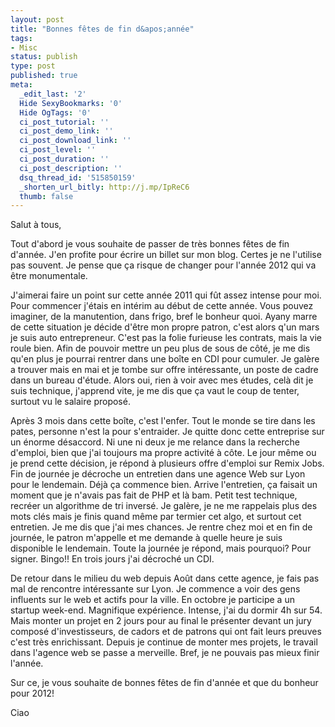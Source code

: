 ```yaml
---
layout: post
title: "Bonnes fêtes de fin d&apos;année"
tags:
- Misc
status: publish
type: post
published: true
meta:
  _edit_last: '2'
  Hide SexyBookmarks: '0'
  Hide OgTags: '0'
  ci_post_tutorial: ''
  ci_post_demo_link: ''
  ci_post_download_link: ''
  ci_post_level: ''
  ci_post_duration: ''
  ci_post_description: ''
  dsq_thread_id: '515850159'
  _shorten_url_bitly: http://j.mp/IpReC6
  thumb: false
---
```

Salut à tous,

Tout d'abord je vous souhaite de passer de très bonnes fêtes de fin d'année. J'en profite pour écrire un billet sur mon blog. Certes je ne l'utilise pas souvent. Je pense que ça risque de changer pour l'année 2012 qui va être monumentale.

J'aimerai faire un point sur cette année 2011 qui fût assez intense pour moi. Pour commencer j'étais en intérim au début de cette année. Vous pouvez imaginer, de la manutention, dans frigo, bref le bonheur quoi. Ayany marre de cette situation je décide d'être mon propre patron, c'est alors q'un mars je suis auto entrepreneur. C'est pas la folie furieuse les contrats, mais la vie roule bien.
Afin de pouvoir mettre un peu plus de sous de côté, je me dis qu'en plus je pourrai rentrer dans une boîte en CDI pour cumuler. Je galère a trouver mais en mai et je tombe sur offre intéressante, un poste de cadre dans un bureau d'étude. Alors oui, rien à voir avec mes études, celà dit je suis technique, j'apprend vite, je me dis que ça vaut le coup de tenter, surtout vu le salaire proposé.

Après 3 mois dans cette boîte, c'est l'enfer. Tout le monde se tire dans les pates, personne n'est la pour s'entraider. Je quitte donc cette entreprise sur un énorme désaccord. Ni une ni deux je me relance dans la recherche d'emploi, bien que j'ai toujours ma propre activité à côte.
Le jour même ou je prend cette décision, je répond à plusieurs offre d'emploi sur Remix Jobs. Fin de journée je décroche un entretien dans une agence Web sur Lyon pour le lendemain. Déjà ça commence bien. Arrive l'entretien, ça faisait un moment que je n'avais pas fait de PHP et là bam. Petit test technique, recréer un algorithme de tri inversé. Je galère, je ne me rappelais plus des mots clés mais je finis quand même par termier cet algo, et surtout cet entretien. Je me dis que j'ai mes chances.
Je rentre chez moi et en fin de journée, le patron m'appelle et me demande à quelle heure je suis disponible le lendemain. Toute la journée je répond, mais pourquoi? Pour signer. Bingo!! En trois jours j'ai décroché un CDI.

De retour dans le milieu du web depuis Août dans cette agence, je fais pas mal de rencontre intéressante sur Lyon. Je commence a voir des gens influents sur le web et actifs pour la ville. En octobre je participe a un startup week-end. Magnifique expérience. Intense, j'ai du dormir 4h sur 54. Mais monter un projet en 2 jours pour au final le présenter devant un jury composé d'investisseurs, de cadors et de patrons qui ont fait leurs preuves c'est très enrichissant. Depuis je continue de monter mes projets, le travail dans l'agence web se passe a merveille. Bref, je ne pouvais pas mieux finir l'année.

Sur ce, je vous souhaite de bonnes fêtes de fin d'année et que du bonheur pour 2012!

Ciao
